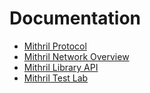 # Documentation

* [Mithril Protocol](./mithril-protocol.md)
* [Mithril Network Overview](./mithril-network.md)
* [Mithril Library API](https://input-output-hk.github.io/mithril/mithril/)
* [Mithril Test Lab](./mithril-test-lab.md)
